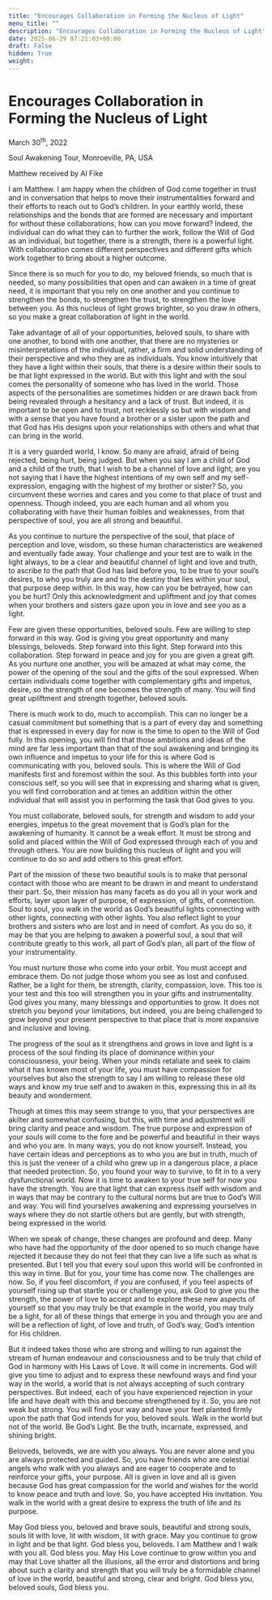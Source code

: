 ```yaml
---
title: "Encourages Collaboration in Forming the Nucleus of Light"
menu_title: ""
description: "Encourages Collaboration in Forming the Nucleus of Light"
date: 2025-06-29 07:21:03+00:00
draft: False
hidden: True
weight:
---
```

# Encourages Collaboration in Forming the Nucleus of Light

March 30<sup>th</sup>, 2022

Soul Awakening Tour, Monroeville, PA, USA

Matthew received by Al Fike

I am Matthew. I am happy when the children of God come together in trust and in conversation that helps to move their instrumentalities forward and their efforts to reach out to God’s children. In your earthly world, these relationships and the bonds that are formed are necessary and important for without these collaborations, how can you move forward? Indeed, the individual can do what they can to further the work, follow the Will of God as an individual, but together, there is a strength, there is a powerful light. With collaboration comes different perspectives and different gifts which work together to bring about a higher outcome.

Since there is so much for you to do, my beloved friends, so much that is needed, so many possibilities that open and can awaken in a time of great need, it is important that you rely on one another and you continue to strengthen the bonds, to strengthen the trust, to strengthen the love between you. As this nucleus of light grows brighter, so you draw in others, so you make a great collaboration of light in the world.

Take advantage of all of your opportunities, beloved souls, to share with one another, to bond with one another, that there are no mysteries or misinterpretations of the individual, rather, a firm and solid understanding of their perspective and who they are as individuals. You know intuitively that they have a light within their souls, that there is a desire within their souls to be that light expressed in the world. But with this light and with the soul comes the personality of someone who has lived in the world. Those aspects of the personalities are sometimes hidden or are drawn back from being revealed through a hesitancy and a lack of trust. But indeed, it is important to be open and to trust, not recklessly so but with wisdom and with a sense that you have found a brother or a sister upon the path and that God has His designs upon your relationships with others and what that can bring in the world.

It is a very guarded world, I know. So many are afraid, afraid of being rejected, being hurt, being judged. But when you say I am a child of God and a child of the truth, that I wish to be a channel of love and light, are you not saying that I have the highest intentions of my own self and my self-expression, engaging with the highest of my brother or sister? So, you circumvent these worries and cares and you come to that place of trust and openness. Though indeed, you are each human and all whom you collaborating with have their human foibles and weaknesses, from that perspective of soul, you are all strong and beautiful.

As you continue to nurture the perspective of the soul, that place of perception and love, wisdom, so these human characteristics are weakened and eventually fade away. Your challenge and your test are to walk in the light always, to be a clear and beautiful channel of light and love and truth, to ascribe to the path that God has laid before you, to be true to your soul’s desires, to who you truly are and to the destiny that lies within your soul, that purpose deep within. In this way, how can you be betrayed, how can you be hurt? Only this acknowledgment and upliftment and joy that comes when your brothers and sisters gaze upon you in love and see you as a light.

Few are given these opportunities, beloved souls. Few are willing to step forward in this way. God is giving you great opportunity and many blessings, beloveds. Step forward into this light. Step forward into this collaboration. Step forward in peace and joy for you are given a great gift. As you nurture one another, you will be amazed at what may come, the power of the opening of the soul and the gifts of the soul expressed. When certain individuals come together with complementary gifts and impetus, desire, so the strength of one becomes the strength of many. You will find great upliftment and strength together, beloved souls.

There is much work to do, much to accomplish. This can no longer be a casual commitment but something that is a part of every day and something that is expressed in every day for now is the time to open to the Will of God fully. In this opening, you will find that those ambitions and ideas of the mind are far less important than that of the soul awakening and bringing its own influence and impetus to your life for this is where God is communicating with you, beloved souls. This is where the Will of God manifests first and foremost within the soul. As this bubbles forth into your conscious self, so you will see that in expressing and sharing what is given, you will find corroboration and at times an addition within the other individual that will assist you in performing the task that God gives to you.

You must collaborate, beloved souls, for strength and wisdom to add your energies, impetus to the great movement that is God’s plan for the awakening of humanity. It cannot be a weak effort. It must be strong and solid and placed within the Will of God expressed through each of you and through others. You are now building this nucleus of light and you will continue to do so and add others to this great effort.

Part of the mission of these two beautiful souls is to make that personal contact with those who are meant to be drawn in and meant to understand their part. So, their mission has many facets as do you all in your work and efforts, layer upon layer of purpose, of expression, of gifts, of connection. Soul to soul, you walk in the world as God’s beautiful lights connecting with other lights, connecting with other lights. You also reflect light to your brothers and sisters who are lost and in need of comfort. As you do so, it may be that you are helping to awaken a powerful soul, a soul that will contribute greatly to this work, all part of God’s plan, all part of the flow of your instrumentality.

You must nurture those who come into your orbit. You must accept and embrace them. Do not judge those whom you see as lost and confused. Rather, be a light for them, be strength, clarity, compassion, love. This too is your test and this too will strengthen you in your gifts and instrumentality. God gives you many, many blessings and opportunities to grow. It does not stretch you beyond your limitations, but indeed, you are being challenged to grow beyond your present perspective to that place that is more expansive and inclusive and loving.

The progress of the soul as it strengthens and grows in love and light is a process of the soul finding its place of dominance within your consciousness, your being. When your minds retaliate and seek to claim what it has known most of your life, you must have compassion for yourselves but also the strength to say I am willing to release these old ways and know my true self and to awaken in this, expressing this in all its beauty and wonderment.

Though at times this may seem strange to you, that your perspectives are akilter and somewhat confusing, but this, with time and adjustment will bring clarity and peace and wisdom. The true purpose and expression of your souls will come to the fore and be powerful and beautiful in their ways and who you are. In many ways, you do not know yourself. Instead, you have certain ideas and perceptions as to who you are but in truth, much of this is just the veneer of a child who grew up in a dangerous place, a place that needed protection. So, you found your way to survive, to fit in to a very dysfunctional world. Now it is time to awaken to your true self for now you have the strength. You are that light that can express itself with wisdom and in ways that may be contrary to the cultural norms but are true to God’s Will and way. You will find yourselves awakening and expressing yourselves in ways where they do not startle others but are gently, but with strength, being expressed in the world.

When we speak of change, these changes are profound and deep. Many who have had the opportunity of the door opened to so much change have rejected it because they do not feel that they can live a life such as what is presented. But I tell you that every soul upon this world will be confronted in this way in time. But for you, your time has come now. The challenges are now. So, if you feel discomfort, if you are confused, if you feel aspects of yourself rising up that startle you or challenge you, ask God to give you the strength, the power of love to accept and to explore these new aspects of yourself so that you may truly be that example in the world, you may truly be a light, for all of these things that emerge in you and through you are and will be a reflection of light, of love and truth, of God’s way, God’s intention for His children.

But it indeed takes those who are strong and willing to run against the stream of human endeavour and consciousness and to be truly that child of God in harmony with His Laws of Love. It will come in increments. God will give you time to adjust and to express these newfound ways and find your way in the world, a world that is not always accepting of such contrary perspectives. But indeed, each of you have experienced rejection in your life and have dealt with this and become strengthened by it. So, you are not weak but strong. You will find your way and have your feet planted firmly upon the path that God intends for you, beloved souls. Walk in the world but not of the world. Be God’s Light. Be the truth, incarnate, expressed, and shining bright.

Beloveds, beloveds, we are with you always. You are never alone and you are always protected and guided. So, you have friends who are celestial angels who walk with you always and are eager to cooperate and to reinforce your gifts, your purpose. All is given in love and all is given because God has great compassion for the world and wishes for the world to know peace and truth and love. So, you have accepted His invitation. You walk in the world with a great desire to express the truth of life and its purpose.

May God bless you, beloved and brave souls, beautiful and strong souls, souls lit with love, lit with wisdom, lit with grace. May you continue to grow in light and be that light. God bless you, beloveds. I am Matthew and I walk with you all. God bless you. May His Love continue to grow within you and may that Love shatter all the illusions, all the error and distortions and bring about such a clarity and strength that you will truly be a formidable channel of love in the world, beautiful and strong, clear and bright. God bless you, beloved souls, God bless you.
